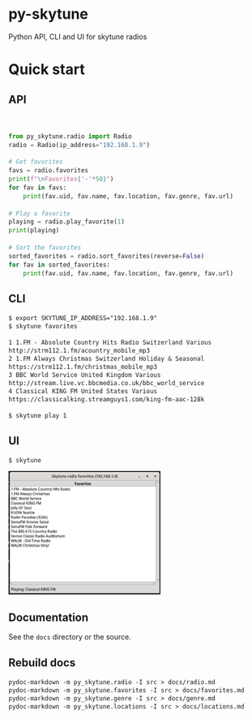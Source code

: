 # py-skytune

Python API, CLI and UI for skytune radios

# Quick start

## API
```python


from py_skytune.radio import Radio
radio = Radio(ip_address="192.168.1.9")

# Get favorites
favs = radio.favorites
print(f"\nFavorites{'-'*50}")
for fav in favs:
    print(fav.uid, fav.name, fav.location, fav.genre, fav.url)

# Play a favorite
playing = radio.play_favorite(1)
print(playing)

# Sort the favorites
sorted_favorites = radio.sort_favorites(reverse=False)
for fav in sorted_favorites:
    print(fav.uid, fav.name, fav.location, fav.genre, fav.url)

```

## CLI

```
$ export SKYTUNE_IP_ADDRESS="192.168.1.9"
$ skytune favorites

1 1.FM - Absolute Country Hits Radio Switzerland Various http://strm112.1.fm/acountry_mobile_mp3
2 1.FM Always Christmas Switzerland Holiday & Seasonal https://strm112.1.fm/christmas_mobile_mp3
3 BBC World Service United Kingdom Various http://stream.live.vc.bbcmedia.co.uk/bbc_world_service
4 Classical KING FM United States Various https://classicalking.streamguys1.com/king-fm-aac-128k

$ skytune play 1
```

## UI

```
$ skytune
```

<img loading="lazy" width="300px" src="./docs/screenshot.png" alt="screenshot" />



## Documentation

See the `docs` directory or the source.

## Rebuild docs

```
pydoc-markdown -m py_skytune.radio -I src > docs/radio.md
pydoc-markdown -m py_skytune.favorites -I src > docs/favorites.md
pydoc-markdown -m py_skytune.genre -I src > docs/genre.md    
pydoc-markdown -m py_skytune.locations -I src > docs/locations.md
```
